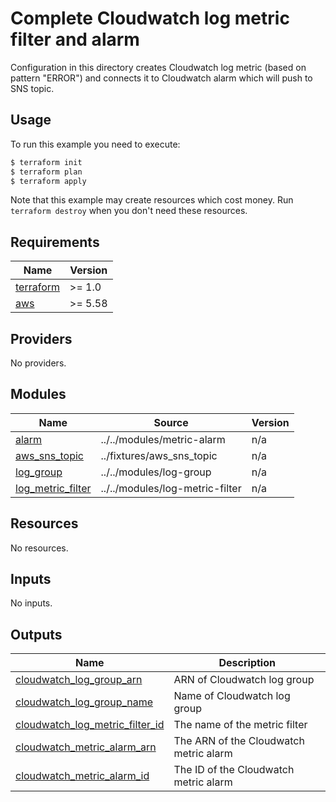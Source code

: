 # Complete Cloudwatch log metric filter and alarm

Configuration in this directory creates Cloudwatch log metric (based on pattern "ERROR") and connects it to Cloudwatch alarm which will push to SNS topic.

## Usage

To run this example you need to execute:

```bash
$ terraform init
$ terraform plan
$ terraform apply
```

Note that this example may create resources which cost money. Run `terraform destroy` when you don't need these resources.

<!-- BEGINNING OF PRE-COMMIT-TERRAFORM DOCS HOOK -->
## Requirements

| Name | Version |
|------|---------|
| <a name="requirement_terraform"></a> [terraform](#requirement\_terraform) | >= 1.0 |
| <a name="requirement_aws"></a> [aws](#requirement\_aws) | >= 5.58 |

## Providers

No providers.

## Modules

| Name | Source | Version |
|------|--------|---------|
| <a name="module_alarm"></a> [alarm](#module\_alarm) | ../../modules/metric-alarm | n/a |
| <a name="module_aws_sns_topic"></a> [aws\_sns\_topic](#module\_aws\_sns\_topic) | ../fixtures/aws_sns_topic | n/a |
| <a name="module_log_group"></a> [log\_group](#module\_log\_group) | ../../modules/log-group | n/a |
| <a name="module_log_metric_filter"></a> [log\_metric\_filter](#module\_log\_metric\_filter) | ../../modules/log-metric-filter | n/a |

## Resources

No resources.

## Inputs

No inputs.

## Outputs

| Name | Description |
|------|-------------|
| <a name="output_cloudwatch_log_group_arn"></a> [cloudwatch\_log\_group\_arn](#output\_cloudwatch\_log\_group\_arn) | ARN of Cloudwatch log group |
| <a name="output_cloudwatch_log_group_name"></a> [cloudwatch\_log\_group\_name](#output\_cloudwatch\_log\_group\_name) | Name of Cloudwatch log group |
| <a name="output_cloudwatch_log_metric_filter_id"></a> [cloudwatch\_log\_metric\_filter\_id](#output\_cloudwatch\_log\_metric\_filter\_id) | The name of the metric filter |
| <a name="output_cloudwatch_metric_alarm_arn"></a> [cloudwatch\_metric\_alarm\_arn](#output\_cloudwatch\_metric\_alarm\_arn) | The ARN of the Cloudwatch metric alarm |
| <a name="output_cloudwatch_metric_alarm_id"></a> [cloudwatch\_metric\_alarm\_id](#output\_cloudwatch\_metric\_alarm\_id) | The ID of the Cloudwatch metric alarm |
<!-- END OF PRE-COMMIT-TERRAFORM DOCS HOOK -->
